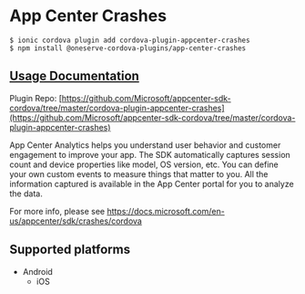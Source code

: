 # App Center Crashes

```
$ ionic cordova plugin add cordova-plugin-appcenter-crashes
$ npm install @oneserve-cordova-plugins/app-center-crashes
```

## [Usage Documentation](https://oneserve.gitbook.io/oneserve-cordova-plugins/plugins/app-center-crashes/)

Plugin Repo: [https://github.com/Microsoft/appcenter-sdk-cordova/tree/master/cordova-plugin-appcenter-crashes](https://github.com/Microsoft/appcenter-sdk-cordova/tree/master/cordova-plugin-appcenter-crashes)

App Center Analytics helps you understand user behavior and customer engagement to improve your app.
The SDK automatically captures session count and device properties like model, OS version, etc.
You can define your own custom events to measure things that matter to you.
All the information captured is available in the App Center portal for you to analyze the data.

For more info, please see https://docs.microsoft.com/en-us/appcenter/sdk/crashes/cordova

## Supported platforms

- Android
  - iOS
  



